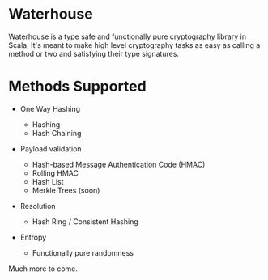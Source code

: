 Waterhouse
==========

Waterhouse is a type safe and functionally pure cryptography library in Scala.
It's meant to make high level cryptography tasks as easy as calling a method
or two and satisfying their type signatures.

Methods Supported
=================

  + One Way Hashing
    + Hashing
    + Hash Chaining
 
  + Payload validation
    + Hash-based Message Authentication Code (HMAC)
    + Rolling HMAC
    + Hash List
    + Merkle Trees (soon)

  + Resolution
    + Hash Ring / Consistent Hashing

  + Entropy
    + Functionally pure randomness
 
 Much more to come.
